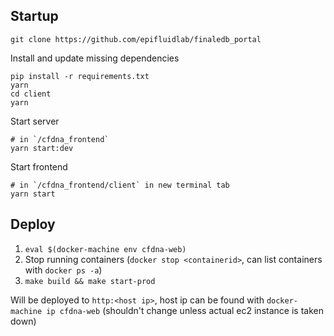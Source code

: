 ## Startup

```
git clone https://github.com/epifluidlab/finaledb_portal
```

Install and update missing dependencies
```
pip install -r requirements.txt
yarn
cd client
yarn
```

Start server
```
# in `/cfdna_frontend`
yarn start:dev
```

Start frontend
```
# in `/cfdna_frontend/client` in new terminal tab
yarn start
```

## Deploy

1. `eval $(docker-machine env cfdna-web)`
2. Stop running containers (`docker stop <containerid>`, can list containers with `docker ps -a`)
3. `make build && make start-prod`

Will be deployed to `http:<host ip>`, host ip can be found with `docker-machine ip cfdna-web` (shouldn't change unless actual ec2 instance is taken down)

